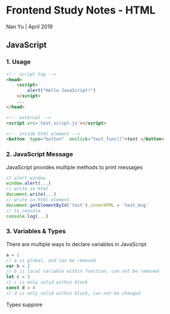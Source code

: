 # Frontend Study Notes - HTML  
Nan Yu | April 2019   
  
## JavaScript
### 1. Usage

```html
<!-- script tag -->
<head>
	<script> 
		alert("Hello JavaScript!")
	</script>
	...
</head>

<!-- external -->
<script src='test_script.js'></script>

<!-- inside html element -->
<button  type="button"  onclick="test_func()">test </button>
```
### 2. JavaScript Message
JavaScript provides multiple methods to print messages
```javascript
// alert window
window.alert(...)
// write in html
document.write(...)
// write in html element
document.getElementById('test').innerHTML = 'test_msg'
// to console
console.log(...)
```

### 3. Variables & Types
There are multiple ways to declare variables in JavaScript
```javascript
a = 1
// a is global, and can be removed
var b = 2
// b is local variable within function, can not be removed
let c = 3
// c is only valid within block
const d = 4
// d is only valid within block, can not be changed
```

Types suppore


<!--stackedit_data:
eyJoaXN0b3J5IjpbMTk2MDk4NjQ1NCwxNzE4NjQ0NDE1LC0xOT
c4MDkyMDc5LC05MjAwMDI4OTAsMTM5MjkxMzY1NywtMTgyMjgx
NzM4NV19
-->